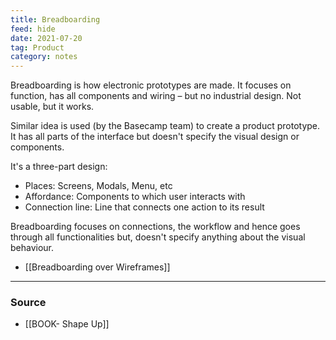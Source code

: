 ```yaml
---
title: Breadboarding
feed: hide
date: 2021-07-20
tag: Product
category: notes
---
```


Breadboarding is how electronic prototypes are made. It focuses on function, has all components and wiring – but no industrial design. Not usable, but it works.

Similar idea is used (by the Basecamp team) to create a product prototype. It has all parts of the interface but doesn't specify the visual design or components. 

It's a three-part design:
- Places: Screens, Modals, Menu, etc
- Affordance: Components to which user interacts with
- Connection line: Line that connects one action to its result

Breadboarding focuses on connections, the workflow and hence goes through all functionalities but, doesn't specify anything about the visual behaviour. 

- [[Breadboarding over Wireframes]]

---
### Source
- [[BOOK- Shape Up]]